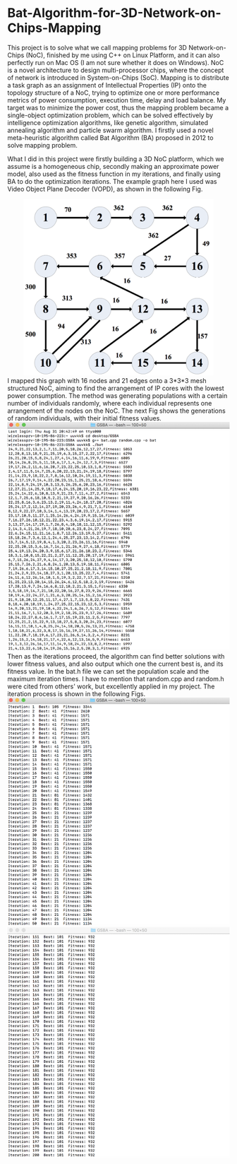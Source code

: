 # Bat-Algorithm-for-3D-Network-on-Chips-Mapping
This project is to solve what we call mapping problems for 3D Network-on-Chips (NoC), finished by me using C++ on Linux Platform, and it can also perfectly run on Mac OS (I am not sure whether it does on Windows). NoC is a novel architecture to design multi-processor chips, where the concept of network is introduced in System-on-Chips (SoC). Mapping is to distribute a task graph as an assignment of Intellectual Properties (IP) onto the topology structure of a NoC, trying to optimize one or more performance metrics of power consumption, execution time, delay and load balance. My target was to minimize the power cost, thus the mapping problem became a single-object optimization problem, which can be solved effectively by intelligence optimization algorithms, like genetic algorithm, simulated annealing algorithm and particle swarm algorithm. I firstly used a novel meta-heuristic algorithm called Bat Algorithm (BA) proposed in 2012 to solve mapping problem.

What I did in this project were firstly building a 3D NoC platform, which we assume is a homogeneous chip, secondly making an approximate power model, also used as the fitness function in my iterations, and finally using BA to do the optimization iterations. The example graph here I used was Video Object Plane Decoder (VOPD), as shown in the following Fig.
<div align=center><img height ="400" src="images/VOPD.png"/></div>
I mapped this graph with 16 nodes and 21 edges onto a 3*3*3 mesh structured NoC, aiming to find the arrangement of IP cores with the lowest power consumption. The method was generating populations with a certain number of individuals randomly, where each individual represents one arrangement of the nodes on the NoC. The next Fig shows the generations of random individuals, with their initial fitness values.
<div align=center><img src="images/1.png"/></div>
Then as the iterations proceed, the algorithm can find better solutions with lower fitness values, and also output which one the current best is, and its fitness value. In the bat.h file we can set the population scale and the maximum iteration times. I have to mention that random.cpp and random.h were cited from others' work, but excellently applied in my project. The iteration process is shown in the following Figs.
<div align=center><img src="images/2.png"/></div>
<div align=center><img src="images/3.png"/></div>
